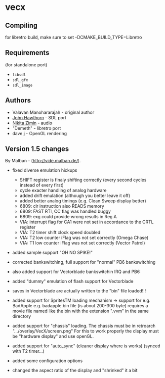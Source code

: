 vecx
====

Compiling
------------
for libretro build, make sure to set -DCMAKE_BUILD_TYPE=Libretro

Requirements
------------
(for standalone port)
* `libsdl`
* `sdl_gfx`
* `sdl_image`

Authors
-------

* Valavan Manohararajah - original author
* [John Hawthorn](https://twitter.com/jhawthorn) - SDL port
* [Nikita Zimin](https://twitter.com/nzeemin) - audio
* "Demeth" - libretro port
* dave j - OpenGL rendering

Version 1.5 changes
-------------------
By Malban - (http://vide.malban.de/).

* fixed diverse emulation hickups
	* SHIFT register is finaly shifting correctly (every second cycles instead of every first)
    * cycle exacter handling of analog hardware
	* added drift emulation (although you better leave it off)
	* added better analog timings (e.g. Clean Sweep display better)
	* 6809: clr instruction also READS memory
	* 6809: FAST RTI, CC flag was handled buggy
	* 6809: exg could provide wrong results in Reg A
	* VIA: interrupt flag for CA1 were not set in accordance to the CRTL register
	* VIA: T2 timer shift clock speed doubled
	* VIA: T2 low counter iFlag was not set correctly (Omega Chase)
	* VIA: T1 low counter iFlag was not set correctly (Vector Patrol)
  
* added sample support "OH NO SPIKE!"
* corrected bankswitching, full support for "normal" PB6 bankswitching
* also added support for Vectorblade bankswitchin IRQ and PB6
* added "dummy" emulation of flash support for Vectorblade
* saves in Vectorblade are actually written to the "bin" file loaded!!!
* added support for SpritesTM loading mechanism -> support for e.g. BadApple
  e.g. badapple.bin file (is about 200-300 byte) requires a movie file named like the bin 
  with the extension ".vvm" in the same directory
* added support for "chassis" loading. The chassis must be in retroarch ".../overlay/VecX/screen.png" 
  For this to work properly the display must be "hardware display" and use openGL.
* added support for "auto_sync" (cleaner display where is works) (synced with T2 timer...)
* added some configuration options  
* changed the aspect ratio of the display and "shrinked" it a bit